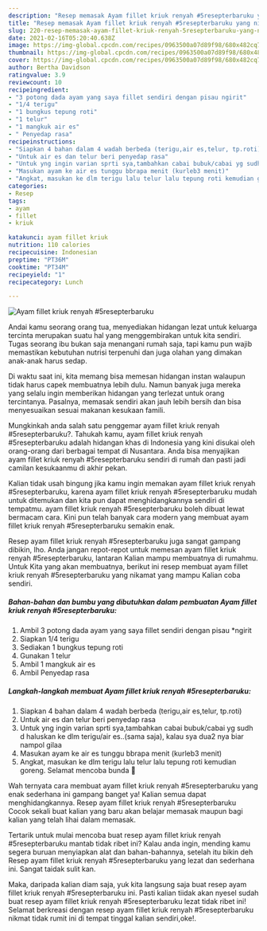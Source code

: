```yaml
---
description: "Resep memasak Ayam fillet kriuk renyah #5resepterbaruku yang nikmat dan Mudah Dibuat"
title: "Resep memasak Ayam fillet kriuk renyah #5resepterbaruku yang nikmat dan Mudah Dibuat"
slug: 220-resep-memasak-ayam-fillet-kriuk-renyah-5resepterbaruku-yang-nikmat-dan-mudah-dibuat
date: 2021-02-16T05:20:40.638Z
image: https://img-global.cpcdn.com/recipes/0963500a07d89f98/680x482cq70/ayam-fillet-kriuk-renyah-5resepterbaruku-foto-resep-utama.jpg
thumbnail: https://img-global.cpcdn.com/recipes/0963500a07d89f98/680x482cq70/ayam-fillet-kriuk-renyah-5resepterbaruku-foto-resep-utama.jpg
cover: https://img-global.cpcdn.com/recipes/0963500a07d89f98/680x482cq70/ayam-fillet-kriuk-renyah-5resepterbaruku-foto-resep-utama.jpg
author: Bertha Davidson
ratingvalue: 3.9
reviewcount: 10
recipeingredient:
- "3 potong dada ayam yang saya fillet sendiri dengan pisau ngirit"
- "1/4 terigu"
- "1 bungkus tepung roti"
- "1 telur"
- "1 mangkuk air es"
- " Penyedap rasa"
recipeinstructions:
- "Siapkan 4 bahan dalam 4 wadah berbeda (terigu,air es,telur, tp.roti)"
- "Untuk air es dan telur beri penyedap rasa"
- "Untuk yng ingin varian sprti sya,tambahkan cabai bubuk/cabai yg sudh d haluskan ke dlm terigu/air es..(sama saja), kalau sya dua2 nya biar nampol gilaa"
- "Masukan ayam ke air es tunggu bbrapa menit (kurleb3 menit)"
- "Angkat, masukan ke dlm terigu lalu telur lalu tepung roti kemudian goreng. Selamat mencoba bunda 💜"
categories:
- Resep
tags:
- ayam
- fillet
- kriuk

katakunci: ayam fillet kriuk 
nutrition: 110 calories
recipecuisine: Indonesian
preptime: "PT36M"
cooktime: "PT34M"
recipeyield: "1"
recipecategory: Lunch

---
```



![Ayam fillet kriuk renyah #5resepterbaruku](https://img-global.cpcdn.com/recipes/0963500a07d89f98/680x482cq70/ayam-fillet-kriuk-renyah-5resepterbaruku-foto-resep-utama.jpg)

Andai kamu seorang orang tua, menyediakan hidangan lezat untuk keluarga tercinta merupakan suatu hal yang menggembirakan untuk kita sendiri. Tugas seorang ibu bukan saja menangani rumah saja, tapi kamu pun wajib memastikan kebutuhan nutrisi terpenuhi dan juga olahan yang dimakan anak-anak harus sedap.

Di waktu  saat ini, kita memang bisa memesan hidangan instan walaupun tidak harus capek membuatnya lebih dulu. Namun banyak juga mereka yang selalu ingin memberikan hidangan yang terlezat untuk orang tercintanya. Pasalnya, memasak sendiri akan jauh lebih bersih dan bisa menyesuaikan sesuai makanan kesukaan famili. 



Mungkinkah anda salah satu penggemar ayam fillet kriuk renyah #5resepterbaruku?. Tahukah kamu, ayam fillet kriuk renyah #5resepterbaruku adalah hidangan khas di Indonesia yang kini disukai oleh orang-orang dari berbagai tempat di Nusantara. Anda bisa menyajikan ayam fillet kriuk renyah #5resepterbaruku sendiri di rumah dan pasti jadi camilan kesukaanmu di akhir pekan.

Kalian tidak usah bingung jika kamu ingin memakan ayam fillet kriuk renyah #5resepterbaruku, karena ayam fillet kriuk renyah #5resepterbaruku mudah untuk ditemukan dan kita pun dapat menghidangkannya sendiri di tempatmu. ayam fillet kriuk renyah #5resepterbaruku boleh dibuat lewat bermacam cara. Kini pun telah banyak cara modern yang membuat ayam fillet kriuk renyah #5resepterbaruku semakin enak.

Resep ayam fillet kriuk renyah #5resepterbaruku juga sangat gampang dibikin, lho. Anda jangan repot-repot untuk memesan ayam fillet kriuk renyah #5resepterbaruku, lantaran Kalian mampu membuatnya di rumahmu. Untuk Kita yang akan membuatnya, berikut ini resep membuat ayam fillet kriuk renyah #5resepterbaruku yang nikamat yang mampu Kalian coba sendiri.

<!--inarticleads1-->

##### Bahan-bahan dan bumbu yang dibutuhkan dalam pembuatan Ayam fillet kriuk renyah #5resepterbaruku:

1. Ambil 3 potong dada ayam yang saya fillet sendiri dengan pisau *ngirit
1. Siapkan 1/4 terigu
1. Sediakan 1 bungkus tepung roti
1. Gunakan 1 telur
1. Ambil 1 mangkuk air es
1. Ambil  Penyedap rasa




<!--inarticleads2-->

##### Langkah-langkah membuat Ayam fillet kriuk renyah #5resepterbaruku:

1. Siapkan 4 bahan dalam 4 wadah berbeda (terigu,air es,telur, tp.roti)
1. Untuk air es dan telur beri penyedap rasa
1. Untuk yng ingin varian sprti sya,tambahkan cabai bubuk/cabai yg sudh d haluskan ke dlm terigu/air es..(sama saja), kalau sya dua2 nya biar nampol gilaa
1. Masukan ayam ke air es tunggu bbrapa menit (kurleb3 menit)
1. Angkat, masukan ke dlm terigu lalu telur lalu tepung roti kemudian goreng. Selamat mencoba bunda 💜




Wah ternyata cara membuat ayam fillet kriuk renyah #5resepterbaruku yang enak sederhana ini gampang banget ya! Kalian semua dapat menghidangkannya. Resep ayam fillet kriuk renyah #5resepterbaruku Cocok sekali buat kalian yang baru akan belajar memasak maupun bagi kalian yang telah lihai dalam memasak.

Tertarik untuk mulai mencoba buat resep ayam fillet kriuk renyah #5resepterbaruku mantab tidak ribet ini? Kalau anda ingin, mending kamu segera buruan menyiapkan alat dan bahan-bahannya, setelah itu bikin deh Resep ayam fillet kriuk renyah #5resepterbaruku yang lezat dan sederhana ini. Sangat taidak sulit kan. 

Maka, daripada kalian diam saja, yuk kita langsung saja buat resep ayam fillet kriuk renyah #5resepterbaruku ini. Pasti kalian tiidak akan nyesel sudah buat resep ayam fillet kriuk renyah #5resepterbaruku lezat tidak ribet ini! Selamat berkreasi dengan resep ayam fillet kriuk renyah #5resepterbaruku nikmat tidak rumit ini di tempat tinggal kalian sendiri,oke!.


